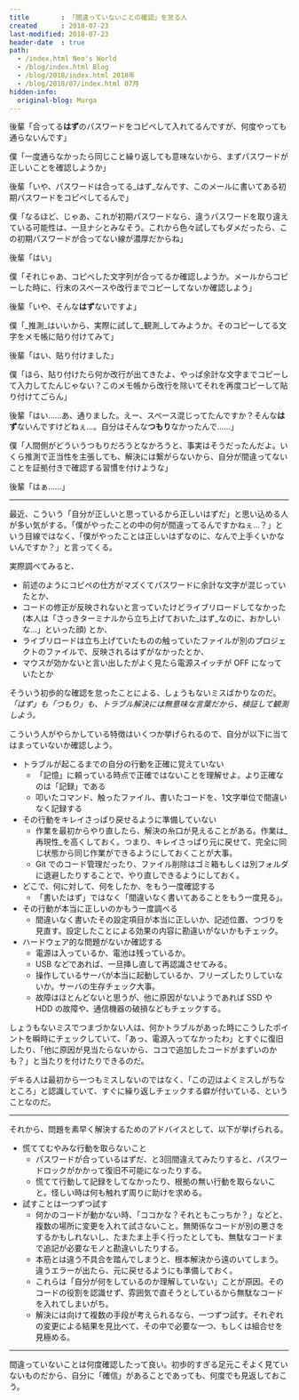 ```yaml
---
title        : 「間違っていないことの確認」を怠る人
created      : 2018-07-23
last-modified: 2018-07-23
header-date  : true
path:
  - /index.html Neo's World
  - /blog/index.html Blog
  - /blog/2018/index.html 2018年
  - /blog/2018/07/index.html 07月
hidden-info:
  original-blog: Murga
---
```


後輩「合ってる**はず**のパスワードをコピペして入れてるんですが、何度やっても通らないんです」

僕「一度通らなかったら同じこと繰り返しても意味ないから、まずパスワードが正しいことを確認しようか」

後輩「いや、パスワードは合ってる_はず_なんです、このメールに書いてある初期パスワードをコピペしてるんで」

僕「なるほど、じゃあ、これが初期パスワードなら、違うパスワードを取り違えている可能性は、一旦ナシとみなそう。これから色々試してもダメだったら、この初期パスワードが合ってない線が濃厚だからね」

後輩「はい」

僕「それじゃあ、コピペした文字列が合ってるか確認しようか。メールからコピーした時に、行末のスペースや改行までコピーしてないか確認しよう」

後輩「いや、そんな**はず**ないですよ」

僕「_推測_はいいから、実際に試して_観測_してみようか。そのコピーしてる文字をメモ帳に貼り付けてみて」

後輩「はい、貼り付けました」

僕「ほら、貼り付けたら何か改行が出てきたよ、やっぱ余計な文字までコピーして入力してたんじゃない？このメモ帳から改行を除いてそれを再度コピーして貼り付けてごらん」

後輩「はい……あ、通りました。えー、スペース混じってたんですか？そんな**はず**ないんですけどねぇ…。自分はそんな**つもり**なかったんで……」

僕「人間側がどういうつもりだろうとなかろうと、事実はそうだったんだよ。いくら推測で正当性を主張しても、解決には繋がらないから、自分が間違ってないことを証拠付きで確認する習慣を付けような」

後輩「はぁ……」

---

最近、こういう「自分が正しいと思っているから正しいはずだ」と思い込める人が多い気がする。「僕がやったことの中の何が間違ってるんですかねぇ…？」という目線ではなく、「僕がやったことは正しいはずなのに、なんで上手くいかないんですか？」と言ってくる。

実際調べてみると、

- 前述のようにコピペの仕方がマズくてパスワードに余計な文字が混じっていたとか、
- コードの修正が反映されないと言っていたけどライブリロードしてなかった (本人は「さっきターミナルから立ち上げておいた_はず_なのに、おかしいな…」といった顔) とか、
- ライブリロードは立ち上げていたものの触っていたファイルが別のプロジェクトのファイルで、反映されるはずがなかったとか、
- マウスが効かないと言い出したがよく見たら電源スイッチが OFF になっていたとか

そういう初歩的な確認を怠ったことによる、しょうもないミスばかりなのだ。_「はず」も「つもり」も、トラブル解決には無意味な言葉だから、検証して観測しよう。_

こういう人がやらかしている特徴はいくつか挙げられるので、自分が以下に当てはまっていないか確認しよう。

- トラブルが起こるまでの自分の行動を正確に覚えていない
  - 「記憶」に頼っている時点で正確ではないことを理解せよ。より正確なのは「記録」である
  - 叩いたコマンド、触ったファイル、書いたコードを、1文字単位で間違いなく記録する
- その行動をキレイさっぱり戻せるように準備していない
  - 作業を最初からやり直したら、解決の糸口が見えることがある。作業は_再現性_を高くしておく。つまり、キレイさっぱり元に戻せて、完全に同じ状態から同じ作業ができるようにしておくことが大事。
  - Git でのコード管理だったり、ファイル削除はゴミ箱もしくは別フォルダに退避したりすることで、やり直しできるようにしておく。
- どこで、何に対して、何をしたか、をもう一度確認する
  - 「書いたはず」ではなく「間違いなく書いてあることをもう一度見る」。
- その行動が本当に正しいのかもう一度調べる
  - 間違いなく書いたその設定項目が本当に正しいか、記述位置、つづりを見直す。設定したことによる効果の内容に勘違いがないかもチェック。
- ハードウェア的な問題がないか確認する
  - 電源は入っているか、電池は残っているか。
  - USB などであれば、一旦挿し直して再認識させてみる。
  - 操作しているサーバが本当に起動しているか、フリーズしたりしていないか。サーバの生存チェック大事。
  - 故障はほとんどないと思うが、他に原因がないようであれば SSD や HDD の故障や、通信機器の破損などもチェックする。

しょうもないミスでつまづかない人は、何かトラブルがあった時にこうしたポイントを瞬時にチェックしていて、「あっ、電源入ってなかったわ」とすぐに復旧したり、「他に原因が見当たらないから、ココで追加したコードがまずいのかも？」と当たりを付けたりできるのだ。

デキる人は最初から一つもミスしないのではなく、「この辺はよくミスしがちなところ」と認識していて、すぐに繰り返しチェックする癖が付いている、ということなのだ。

---

それから、問題を素早く解決するためのアドバイスとして、以下が挙げられる。

- 慌ててむやみな行動を取らないこと
  - パスワードが合っているはずだ、と3回間違えてみたりすると、パスワードロックがかかって復旧不可能になったりする。
  - 慌てて行動して記録をしてなかったり、根拠の無い行動を取らないこと。怪しい時は何も触れず周りに助けを求める。
- 試すことは一つずつ試す
  - 何かのコードが動かない時、「ココかな？それともこっちか？」などと、複数の場所に変更を入れて試さないこと。無関係なコードが別の悪さをするかもしれないし、たまたま上手く行ったとしても、無駄なコードまで追記が必要なモノと勘違いしたりする。
  - 本筋とは違う不具合を踏んでしまうと、根本解決から遠のいてしまう。違うエラーが出たら、元に戻せるようにも準備しておく。
  - これらは「自分が何をしているのか理解していない」ことが原因。そのコードの役割を認識せず、雰囲気で直そうとしているから無駄なコードを入れてしまいがち。
  - 解決には向けて複数の手段が考えられるなら、一つずつ試す。それぞれの変更による結果を見比べて、その中で必要な一つ、もしくは組合せを見極める。

---

間違っていないことは何度確認したって良い。初歩的すぎる足元こそよく見ていないものだから、自分に「確信」があることであっても、何度でも見返しておこう。
